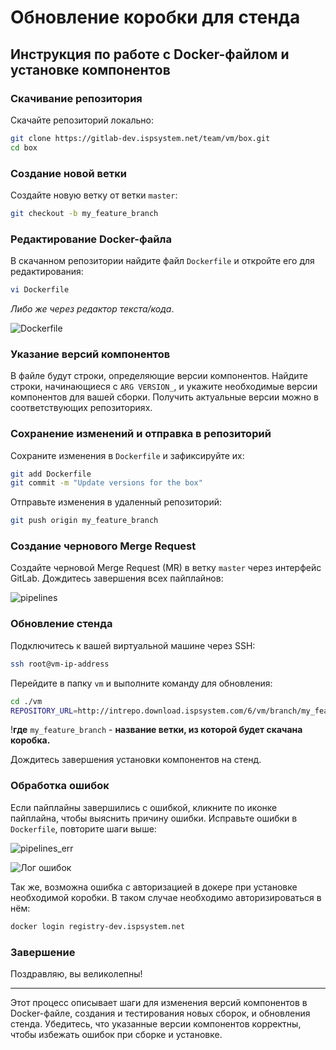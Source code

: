# Обновление коробки для стенда

## Инструкция по работе с Docker-файлом и установке компонентов

### Скачивание репозитория

Скачайте репозиторий локально:
```bash
git clone https://gitlab-dev.ispsystem.net/team/vm/box.git
cd box
```

### Создание новой ветки

Создайте новую ветку от ветки `master`:
```bash
git checkout -b my_feature_branch
```

### Редактирование Docker-файла

В скачанном репозитории найдите файл `Dockerfile` и откройте его для редактирования:
```bash
vi Dockerfile
```
*Либо же через редактор текста/кода*.

![Dockerfile](https://sun9-34.userapi.com/impg/OCc-ygEzezwA-NsOqOwrO9X3Ski27KlGrRsvRA/FTcfiwPA3b4.jpg?size=748x529&quality=95&sign=c8be3718b1600e1bcef4c54c1ccc60f3&type=album)


### Указание версий компонентов

В файле будут строки, определяющие версии компонентов. Найдите строки, начинающиеся с `ARG VERSION_`, и укажите необходимые версии компонентов для вашей сборки. Получить актуальные версии можно в соответствующих репозиториях.

### Сохранение изменений и отправка в репозиторий

Сохраните изменения в `Dockerfile` и зафиксируйте их:
```bash
git add Dockerfile
git commit -m "Update versions for the box"
```

Отправьте изменения в удаленный репозиторий:
```bash
git push origin my_feature_branch
```

### Создание чернового Merge Request

Создайте черновой Merge Request (MR) в ветку `master` через интерфейс GitLab. Дождитесь завершения всех пайплайнов:

![pipelines](https://sun9-9.userapi.com/impg/gUB9gT2QVFlieoU1Q1vgtMpLnoqisJo-yKJLUQ/HIlFylgMW3U.jpg?size=1024x225&quality=95&sign=cee48d11740a102c88d37f01f4e0eae8&type=album)

### Обновление стенда

Подключитесь к вашей виртуальной машине через SSH:
```bash
ssh root@vm-ip-address
```

Перейдите в папку `vm` и выполните команду для обновления:
```bash
cd ./vm
REPOSITORY_URL=http://intrepo.download.ispsystem.com/6/vm/branch/my_feature_branch/ vm update
```
!**где** `my_feature_branch` - **название ветки, из которой будет скачана коробка.**

Дождитесь завершения установки компонентов на стенд.

### Обработка ошибок

Если пайплайны завершились с ошибкой, кликните по иконке пайплайна, чтобы выяснить причину ошибки. Исправьте ошибки в `Dockerfile`, повторите шаги выше:

![pipelines_err](https://sun9-46.userapi.com/impg/N1JTrHsdFasjJEy9qmn2gGME0qcGE1P4C9Z9Ww/tlJq5SK-_8M.jpg?size=1015x118&quality=95&sign=46339b6afc92c32ac68b5bd0acef094b&type=album)

![Лог ошибок](https://sun9-9.userapi.com/impg/h9wqvLlqKo_aLmIrGCEwHzvCdGB2k47yMDbYhA/qCBhDPezMNQ.jpg?size=1024x1181&quality=95&sign=2fff4f10f65a773d4c7856112ef5b75a&type=album)

Так же, возможна ошибка с авторизацией в докере при установке необходимой коробки. В таком случае необходимо авторизироваться в нём:
```bash
docker login registry-dev.ispsystem.net
```

### Завершение

Поздравляю, вы великолепны!

---

Этот процесс описывает шаги для изменения версий компонентов в Docker-файле, создания и тестирования новых сборок, и обновления стенда. Убедитесь, что указанные версии компонентов корректны, чтобы избежать ошибок при сборке и установке.
